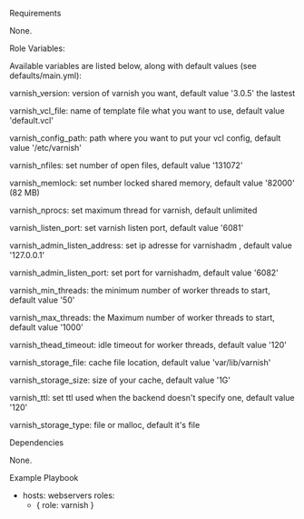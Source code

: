 Requirements

None.

Role Variables: 

Available variables are listed below, along with default values (see defaults/main.yml):

varnish_version: version of varnish you want, default value '3.0.5' the lastest

varnish_vcl_file: name of template file what you want to use, default value 'default.vcl' 

varnish_config_path: path where you want to put your vcl config, default value '/etc/varnish'

varnish_nfiles: set number of open files, default value '131072'

varnish_memlock: set number locked shared memory, default value '82000' (82 MB) 

varnish_nprocs: set maximum thread for varnish, default unlimited

varnish_listen_port: set varnish listen port, default value '6081'

varnish_admin_listen_address: set ip adresse for varnishadm , default value '127.0.0.1'

varnish_admin_listen_port: set port for varnishadm, default value '6082'

varnish_min_threads: the minimum number of worker threads to start, default value '50'

varnish_max_threads: the Maximum number of worker threads to start, default value '1000'

varnish_thead_timeout: idle timeout for worker threads, default value '120'

varnish_storage_file: cache file location, default value 'var/lib/varnish'

varnish_storage_size: size of your cache, default value '1G'

varnish_ttl: set ttl used when the backend doesn't specify one, default value '120' 

varnish_storage_type: file or malloc, default it's file

Dependencies

None.

Example Playbook

- hosts: webservers
  roles:
    - { role: varnish }
